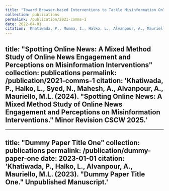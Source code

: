 ```yaml
---
title: "Toward Browser-based Interventions to Tackle Misinformation Online"
collection: publications
permalink: /publication/2021-comms-1
date: 2022-04-01
citation: 'Khatiwada, P., Mumma, I., Halko, L., Alvanpour, A., Mauriello, M.L. (2022). "Toward Browser-based Interventions to Tackle Misinformation Online." The Designing for Mis/Disinformation Workshop (CHI ’22 Workshop).'
---
```

title: "Spotting Online News: A Mixed Method Study of Online News Engagement and Perceptions on Misinformation Interventions"
collection: publications
permalink: /publication/2021-comms-1
citation: 'Khatiwada, P., Halko, L., Syed, N., Mahesh, A., Alvanpour, A., Mauriello, M.L. (2024). "Spotting Online News: A Mixed Method Study of Online News Engagement and Perceptions on Misinformation Interventions." Minor Revision CSCW 2025.'
---

---
title: "Dummy Paper Title One"
collection: publications
permalink: /publication/dummy-paper-one
date: 2023-01-01
citation: 'Khatiwada, P., Halko, L., Alvanpour, A., Mauriello, M.L. (2023). "Dummy Paper Title One." Unpublished Manuscript.'
---

<!-- 
**.bib:**

@article{khatiwada2022toward,
  title={Toward Browser-based Interventions to Tackle Misinformation Online},
  author={KHATIWADA, PRERANA and MUMMA, IAN and HALKO, LUKE and ALVANPOUR, ANESEH and MAURIELLO, MATTHEW LOUIS},
  year={2022}
} -->
